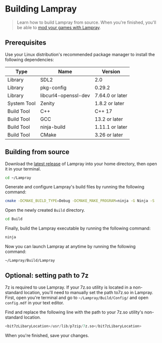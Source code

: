 # Building Lampray 

> Learn how to build Lampray from source. When you're finished, you'll be able to [mod your games with Lampray](./modding-your-game.md).

## Prerequisites

Use your Linux distribution's recommended package manager to install the following dependencies:

| Type        | Name                 | Version          |
|-------------|----------------------|------------------|
| Library     | SDL2                 | 2.0              |
| Library     | pkg-config           | 0.29.2           |
| Library     | libcurl4-openssl-dev | 7.64.0 or later  |
| System Tool | Zenity               | 1.8.2 or later   |
| Build Tool  | C++                  | C++ 17           |
| Build Tool  | GCC                  | 13.2 or later    |
| Build Tool  | ninja-build          | 1.11.1 or later  |
| Build Tool  | CMake                | 3.26 or later    |

## Building from source

Download the [latest release](https://github.com/CHollingworth/Lampray/releases) of Lampray into your home directory, then open it in your terminal.

```bash
cd ~/Lampray
```

Generate and configure Lampray's build files by running the following command:

```bash
cmake -DCMAKE_BUILD_TYPE=Debug -DCMAKE_MAKE_PROGRAM=ninja -G Ninja -S ./ -B ./Build
```

Open the newly created `Build` directory.

```bash
cd Build
```

Finally, build the Lampray executable by running the following command:

```bash
ninja
```

Now you can launch Lampray at anytime by running the following command:

```bash
~/Lampray/Build/Lampray
```

## Optional: setting path to 7z

7z is required to use Lampray. If your 7z.so utility is located in a non-standard location, you'll need to manually set the path to7z.so in Lampray. First, open you're terminal and go to `~/Lampray/Build/Config/` and open `config.mdf` in your text editor.

Find and replace the following line with the path to your 7z.so utility's non-standard location.

```sql
<bit7zLibaryLocation>/usr/lib/p7zip/7z.so</bit7zLibaryLocation>
```

When you're finished, save your changes.

